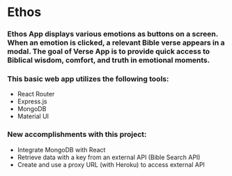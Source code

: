 # Ethos
### Ethos App displays various emotions as buttons on a screen. When an emotion is clicked, a relevant Bible verse appears in a modal. The goal of Verse App is to provide quick access to Biblical wisdom, comfort, and truth in emotional moments.
### This basic web app utilizes the following tools:

* React Router
* Express.js
* MongoDB
* Material UI

### New accomplishments with this project:
* Integrate MongoDB with React
* Retrieve data with a key from an external API (Bible Search API)
* Create and use a proxy URL (with Heroku) to access external API 